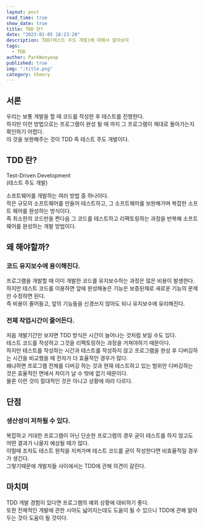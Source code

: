 ```yaml
---
layout: post
read_time: true
show_date: true
title: TDD 란?
date: "2023-01-05 18:23:20"
description: TDD(테스트 주도 개발)에 대해서 알아보자
tags:
  - TDD
author: ParkWonyeop
published: true
img: ":title.png"
category: theory
---
```


## 서론

우리는 보통 개발을 할 때 코드를 작성한 후 테스트를 진행한다.  
하지만 이런 방법으로는 프로그램이 완성 될 때 까지 그 프로그램이 제대로 돌아가는지 확인하기 어렵다.  
이 것을 보완해주는 것이 TDD 즉 테스트 주도 개발이다.  

## TDD 란?

Test-Driven Development  
(테스트 주도 개발)  

소프트웨어를 개발하는 여러 방법 중 하나이다.  
작은 규모의 소프트웨어를 만들어 테스트하고, 그 소프트웨어를 보완해가며 복잡한 소프트 웨어를 완성하는 방식이다.  
즉 최소한의 코드만을 짠다음 그 코드를 테스트하고 리팩토링하는 과정을 반복해 소프트웨어를 완성하는 개발 방법이다.  

## 왜 해야할까?

### 코드 유지보수에 용이해진다.

프로그램을 개발할 때 이미 개발한 코드를 유지보수하는 과정은 많은 비용이 발생한다.  
하지만 테스트 코드를 이용하면 앞에 완성해놓은 기능은 보증된채로 새로운 기능의 문제만 수정하면 된다.  
즉 비용이 줄어들고, 앞의 기능들을 신경쓰지 않아도 되니 유지보수에 유리해진다.  

### 전체 작업시간이 줄어든다.

처음 개발기간만 보자면 TDD 방식은 시간이 늘어나는 것처럼 보일 수도 있다.  
테스트 코드를 작성하고 그것을 리팩토링하는 과정을 거쳐야하기 때문이다.  
하지만 테스트를 작성하는 시간과 테스트를 작성하지 않고 프로그램을 완성 후 디버깅하는 시간을 비교했을 때 전자가 더 효율적인 경우가 많다.  
왜냐하면 프로그램 전체를 디버깅 하는 것과 현재 테스트하고 있는 범위만 디버깅하는 것은 효율적인 면에서 차이가 날 수 밖에 없기 때문이다.  
물론 이런 것이 절대적인 것은 아니고 상황에 따라 다르다.  

## 단점

### 생산성이 저하될 수 있다.

복잡하고 거대한 프로그램이 아닌 단순한 프로그램의 경우 굳이 테스트를 하지 않고도 어떤 결과가 나올지 예상될 때가 많다.  
이럴때 조차도 테스트 원칙을 지켜가며 테스트 코드를 굳이 작성한다면 비효율적일 경우가 생긴다.  
그렇기때문에 개발자들 사이에서는 TDD에 관해 의견이 갈린다.  

## 마치며

TDD 개발 경험이 있다면 프로그램의 예외 상황에 대비하기 좋다.  
또한 전체적인 개발에 관한 시야도 넓어지는데도 도움이 될 수 있으니 TDD에 관해 알아두는 것이 도움이 될 것이다.  
